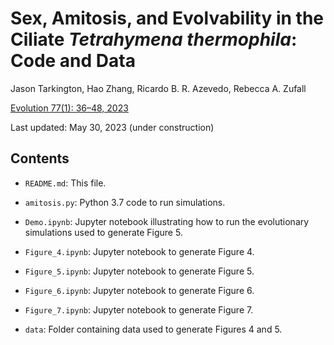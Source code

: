 # Sex, Amitosis, and Evolvability in the Ciliate *Tetrahymena thermophila*: Code and Data

Jason Tarkington, Hao Zhang, Ricardo B. R. Azevedo, Rebecca A. Zufall

[Evolution 77(1): 36–48, 2023](https://academic.oup.com/evolut/article/77/1/36/6873695)

Last updated: May 30, 2023 (under construction)

## Contents

* `README.md`: This file.

* `amitosis.py`: Python 3.7 code to run simulations.

* `Demo.ipynb`: Jupyter notebook illustrating how to run the evolutionary
  simulations used to generate Figure 5.

* `Figure_4.ipynb`: Jupyter notebook to generate Figure 4.

* `Figure_5.ipynb`: Jupyter notebook to generate Figure 5.

* `Figure_6.ipynb`: Jupyter notebook to generate Figure 6.

* `Figure_7.ipynb`: Jupyter notebook to generate Figure 7.

* `data`: Folder containing data used to generate Figures 4 and 5.